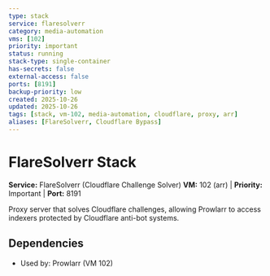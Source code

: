 ```yaml
---
type: stack
service: flaresolverr
category: media-automation
vms: [102]
priority: important
status: running
stack-type: single-container
has-secrets: false
external-access: false
ports: [8191]
backup-priority: low
created: 2025-10-26
updated: 2025-10-26
tags: [stack, vm-102, media-automation, cloudflare, proxy, arr]
aliases: [FlareSolverr, Cloudflare Bypass]
---
```


# FlareSolverr Stack

**Service:** FlareSolverr (Cloudflare Challenge Solver)
**VM:** 102 (arr) | **Priority:** Important | **Port:** 8191

Proxy server that solves Cloudflare challenges, allowing Prowlarr to access indexers protected by Cloudflare anti-bot systems.

## Dependencies
- Used by: Prowlarr (VM 102)
